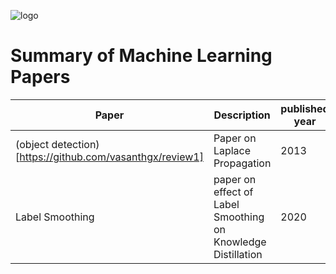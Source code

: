 

![logo](https://github.com/vasanthgx/ML-DL-Paper-Explanations/blob/main/images/logo.gif)


# Summary of Machine Learning Papers

|Paper|Description|published year|
|-----|-------|-----|
|(object detection)[https://github.com/vasanthgx/review1]| Paper on Laplace Propagation|2013|
|Label Smoothing| paper on effect of Label Smoothing on Knowledge Distillation | 2020|



